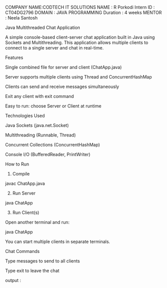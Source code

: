 COMPANY NAME:CODTECH IT SOLUTIONS 
NAME : R Porkodi 
Intern ID : CT04DG2796
DOMAIN : JAVA PROGRAMMING 
Duration : 4 weeks 
MENTOR : Neela Santosh 

Java Multithreaded Chat Application

A simple console-based client-server chat application built in Java using Sockets and Multithreading. This application allows multiple clients to connect to a single server and chat in real-time.

Features

Single combined file for server and client (ChatApp.java)

Server supports multiple clients using Thread and ConcurrentHashMap

Clients can send and receive messages simultaneously

Exit any client with exit command

 Easy to run: choose Server or Client at runtime

 Technologies Used

Java Sockets (java.net.Socket)

Multithreading (Runnable, Thread)

Concurrent Collections (ConcurrentHashMap)

Console I/O (BufferedReader, PrintWriter)

 How to Run

1. Compile

javac ChatApp.java

2. Run Server

java ChatApp

3. Run Client(s)

Open another terminal and run:

java ChatApp

You can start multiple clients in separate terminals.

 Chat Commands

Type messages to send to all clients

Type exit to leave the chat


output :


